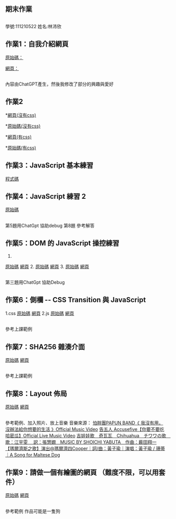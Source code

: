 ## 期末作業
##
學號:111210522
姓名:林沛欣

## 作業1：自我介紹網頁
[原始碼：](https://github.com/linpeic/wp/blob/master/html/%E8%87%AA%E6%88%91%E4%BB%8B%E7%B4%B9.html)

[網頁：](https://linpeic.github.io/wp/html/%E8%87%AA%E6%88%91%E4%BB%8B%E7%B4%B9.html)
 ##
 內容由ChatGPT產生，然後我修改了部分的興趣與愛好

## 作業2
*[網頁(沒有css)](https://linpeic.github.io/wp/html/%E8%A8%BB%E5%86%8A%E7%95%AB%E9%9D%A2.html)

*[原始碼(沒有css)](https://github.com/linpeic/wp/blob/master/html/%E8%A8%BB%E5%86%8A%E7%95%AB%E9%9D%A2.html)

*[網頁(有css)](https://linpeic.github.io/wp/html/%E8%A8%BB%E5%86%8A%E7%95%AB%E9%9D%A2css.html)

*[原始碼(有css)](https://github.com/linpeic/wp/blob/master/html/%E8%A8%BB%E5%86%8A%E7%95%AB%E9%9D%A2css.html)

## 作業3：JavaScript 基本練習 
[程式碼](https://github.com/linpeic/wp/tree/master/js)

## 作業4：JavaScript 練習 2
[原始碼](https://github.com/linpeic/wp/tree/master/js20240322)
##
第5題用ChatGpt 協助debug
第8題 參考解答

## 作業5：DOM 的 JavaScript 操控練習 
1.
[原始碼](https://github.com/linpeic/wp/blob/master/html20240329/1.html)
[網頁](https://linpeic.github.io/wp/html20240329/1.html)
2.
[原始碼](https://github.com/linpeic/wp/blob/master/html20240329/2.html)
[網頁](https://linpeic.github.io/wp/html20240329/2.html)
3.
[原始碼](https://github.com/linpeic/wp/blob/master/html20240329/3.html)
[網頁](https://linpeic.github.io/wp/html20240329/3.html)

## 
第三題用ChatGpt 協助Debug

## 作業6：側欄 -- CSS Transition 與 JavaScript
1.css
[原始碼](https://github.com/linpeic/wp/blob/master/hw602040412/transition.html)
[網頁](https://linpeic.github.io/wp/hw602040412/transition.html)
2.js
[原始碼](https://github.com/linpeic/wp/blob/master/hw602040412/transitionjs.html)
[網頁](https://linpeic.github.io/wp/hw602040412/transitionjs.html)

##
參考上課範例

## 作業7：SHA256 雜湊介面
[原始碼](https://github.com/linpeic/wp/tree/master/hw720240419)
[網頁](https://linpeic.github.io/wp/hw720240419/SHA.html)

##
參考上課範例 

## 作業8：Layout 佈局 
[原始碼](https://github.com/linpeic/wp/blob/master/html20240426/layout.html)
[網頁](https://linpeic.github.io/wp/html20240426/layout.html)

##
參考範例、加入照片、放上音樂
音樂來源：
[怕胖團PAPUN BAND《 我沒有用，沒辦法給你想要的生活 》Official Music Video](https://www.youtube.com/watch?v=rlRSJNHS40s)
[告五人 Accusefive【你要不要吃哈密瓜】Official Live Music Video](https://www.youtube.com/watch?v=TRDV0xw3j4Y)
[吉娃娃歌　奇瓦瓦　Chihuahua　チワワの歌　歌：江宇雯　 訳：張慧嫺　MUSIC BY SHOICHI YABUTA　作曲：薮田翔一](https://www.youtube.com/watch?v=Nl4lAO-HFJo)
[【瑪爾濟斯之歌】演出@瑪爾濟四Cooper｜詞/曲：黃子瑜｜演唱：黃子瑜 / 珊蒂｜A Song for Maltese Dog](https://www.youtube.com/watch?v=xZU2x8McjZ8)

## 作業9：請做一個有繪圖的網頁 （難度不限，可以用套件）
[原始碼](https://github.com/linpeic/wp/blob/master/html20240503/canvas.html)
[網頁](https://linpeic.github.io/wp/html20240503/canvas.html)
##
參考範例 作品可能是一隻狗